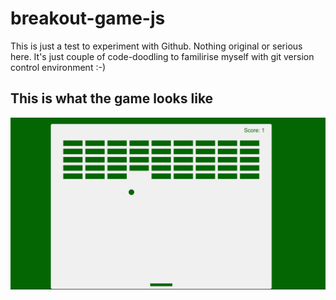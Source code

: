 # breakout-game-js
This is just a test to experiment with Github. Nothing original or serious here. It's just couple of code-doodling to familirise myself with git version control environment :-)

## This is what the game looks like 
![screenshot-of-the-game](screenshots/screenshot-of-breakout-game.png)
